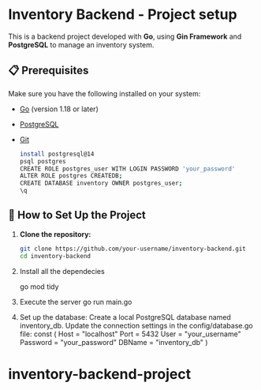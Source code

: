 # Inventory Backend - Project setup 

This is a backend project developed with **Go**, using **Gin Framework** and **PostgreSQL** to manage an inventory system.

## 📋 Prerequisites

Make sure you have the following installed on your system:
- [Go](https://go.dev/doc/install) (version 1.18 or later)
- [PostgreSQL](https://www.postgresql.org/download/)
- [Git](https://git-scm.com/downloads)

    ```bash   
    install postgresql@14 
    psql postgres
    CREATE ROLE postgres_user WITH LOGIN PASSWORD 'your_password'
    ALTER ROLE postgres CREATEDB;
    CREATE DATABASE inventory OWNER postgres_user;
    \q


## 🚀 How to Set Up the Project

1. **Clone the repository:**
   ```bash
   git clone https://github.com/your-username/inventory-backend.git
   cd inventory-backend


2. Install all the dependecies

    go mod tidy

3. Execute the server 
    go run main.go

4. Set up the database:
Create a local PostgreSQL database named inventory_db.
Update the connection settings in the config/database.go file:
    const (
    Host     = "localhost"
    Port     = 5432
    User     = "your_username"
    Password = "your_password"
    DBName   = "inventory_db"
)

# inventory-backend-project
